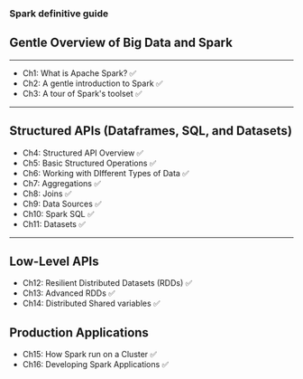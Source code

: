 ### Spark definitive guide

## Gentle Overview of Big Data and Spark
---------
- Ch1: What is Apache Spark? ✅
- Ch2: A gentle introduction to Spark ✅
- Ch3: A tour of Spark's toolset ✅
-------------
## Structured APIs (Dataframes, SQL, and Datasets)
- Ch4: Structured API Overview ✅
- Ch5: Basic Structured Operations ✅
- Ch6: Working with DIfferent Types of Data ✅
- Ch7: Aggregations ✅
- Ch8: Joins ✅
- Ch9: Data Sources ✅
- Ch10: Spark SQL ✅
- Ch11: Datasets ✅
------
## Low-Level APIs
- Ch12: Resilient Distributed Datasets (RDDs) ✅
- Ch13: Advanced RDDs ✅
- Ch14: Distributed Shared variables ✅
## Production Applications
- Ch15: How Spark run on a Cluster ✅
- Ch16: Developing Spark Applications ✅






